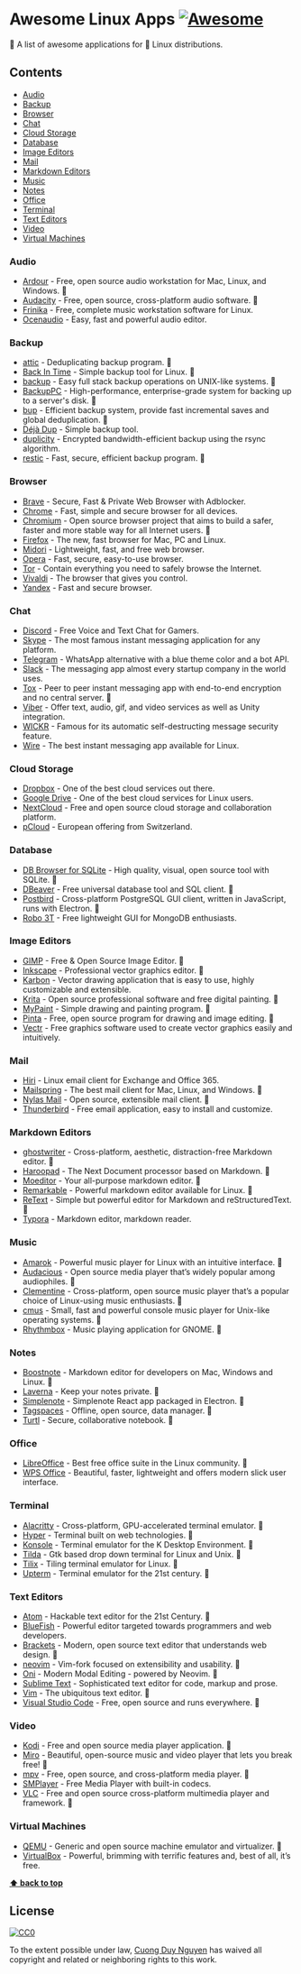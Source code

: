 # Awesome Linux Apps [![Awesome](https://awesome.re/badge.svg)](https://awesome.re)

🚀 A list of awesome applications for 🐧 Linux distributions.

## Contents

- [Audio](#audio)
- [Backup](#backup)
- [Browser](#browser)
- [Chat](#chat)
- [Cloud Storage](#cloud-storage)
- [Database](#database)
- [Image Editors](#image-editors)
- [Mail](#mail)
- [Markdown Editors](#markdown-editors)
- [Music](#music)
- [Notes](#notes)
- [Office](#office)
- [Terminal](#terminal)
- [Text Editors](#text-editors)
- [Video](#video)
- [Virtual Machines](#virtual-machines)

### Audio

- [Ardour](https://github.com/Ardour/ardour) - Free, open source audio workstation for Mac, Linux, and Windows. 👏
- [Audacity](https://github.com/audacity/audacity) - Free, open source, cross-platform audio software. 👏
- [Frinika](http://www.frinika.com/) - Free, complete music workstation software for Linux.
- [Ocenaudio](http://www.ocenaudio.com/) - Easy, fast and powerful audio editor.

### Backup

- [attic](https://github.com/jborg/attic) - Deduplicating backup program. 👏
- [Back In Time](https://github.com/bit-team/backintime) - Simple backup tool for Linux. 👏
- [backup](https://github.com/backup/backup) - Easy full stack backup operations on UNIX-like systems. 👏
- [BackupPC](https://github.com/backuppc/backuppc) - High-performance, enterprise-grade system for backing up to a server's disk. 👏
- [bup](https://github.com/bup/bup) - Efficient backup system, provide fast incremental saves and global deduplication. 👏
- [Déjà Dup](https://launchpad.net/deja-dup) - Simple backup tool.
- [duplicity](http://duplicity.nongnu.org/) - Encrypted bandwidth-efficient backup using the rsync algorithm.
- [restic](https://github.com/restic/restic) - Fast, secure, efficient backup program. 👏

### Browser

- [Brave](https://brave.com/) - Secure, Fast & Private Web Browser with Adblocker.
- [Chrome](https://www.google.com/chrome/) - Fast, simple and secure browser for all devices.
- [Chromium](https://github.com/chromium/chromium) - Open source browser project that aims to build a safer, faster and more stable way for all Internet users. 👏
- [Firefox](https://www.mozilla.org/en-US/firefox/) - The new, fast browser for Mac, PC and Linux.
- [Midori](https://www.midori-browser.org/) - Lightweight, fast, and free web browser.
- [Opera](https://www.opera.com) - Fast, secure, easy-to-use browser.
- [Tor](https://www.torproject.org/projects/torbrowser.html.en) - Contain everything you need to safely browse the Internet.
- [Vivaldi](https://vivaldi.com) - The browser that gives you control.
- [Yandex](https://browser.yandex.com/) - Fast and secure browser.

### Chat

- [Discord](https://discordapp.com/) - Free Voice and Text Chat for Gamers.
- [Skype](https://www.skype.com) - The most famous instant messaging application for any platform.
- [Telegram](https://telegram.org) - WhatsApp alternative with a blue theme color and a bot API.
- [Slack](https://slack.com) - The messaging app almost every startup company in the world uses.
- [Tox](https://tox.chat/) - Peer to peer instant messaging app with end-to-end encryption and no central server. 👏
- [Viber](https://www.viber.com) - Offer text, audio, gif, and video services as well as Unity integration.
- [WICKR](https://wickr.com/) - Famous for its automatic self-destructing message security feature.
- [Wire](https://wire.com) - The best instant messaging app available for Linux.

### Cloud Storage

- [Dropbox](https://www.dropbox.com) - One of the best cloud services out there.
- [Google Drive](https://drive.google.com) - One of the best cloud services for Linux users.
- [NextCloud](https://nextcloud.com) - Free and open source cloud storage and collaboration platform.
- [pCloud](https://www.pcloud.com) - European offering from Switzerland.

### Database

- [DB Browser for SQLite](https://github.com/sqlitebrowser/sqlitebrowser) - High quality, visual, open source tool with SQLite. 👏
- [DBeaver](https://github.com/dbeaver/dbeaver) - Free universal database tool and SQL client. 👏
- [Postbird](https://github.com/Paxa/postbird) - Cross-platform PostgreSQL GUI client, written in JavaScript, runs with Electron. 👏
- [Robo 3T](https://robomongo.org/) - Free lightweight GUI for MongoDB enthusiasts.

### Image Editors

- [GIMP](https://github.com/GNOME/gimp) - Free & Open Source Image Editor. 👏
- [Inkscape](https://github.com/inkscape/inkscape) - Professional vector graphics editor. 👏
- [Karbon](https://www.calligra.org/karbon/) - Vector drawing application that is easy to use, highly customizable and extensible.
- [Krita](https://github.com/KDE/krita) - Open source professional software and free digital painting. 👏
- [MyPaint](https://github.com/mypaint/mypaint) - Simple drawing and painting program. 👏
- [Pinta](https://github.com/PintaProject/Pinta) - Free, open source program for drawing and image editing. 👏
- [Vectr](https://vectr.com/) - Free graphics software used to create vector graphics easily and intuitively.

### Mail

- [Hiri](https://www.hiri.com/) - Linux email client for Exchange and Office 365.
- [Mailspring](https://github.com/Foundry376/Mailspring) - The best mail client for Mac, Linux, and Windows. 👏
- [Nylas Mail](https://github.com/nylas/nylas-mail) - Open source, extensible mail client. 👏
- [Thunderbird](https://www.thunderbird.net) - Free email application, easy to install and customize.

### Markdown Editors

- [ghostwriter](https://github.com/wereturtle/ghostwriter) - Cross-platform, aesthetic, distraction-free Markdown editor. 👏
- [Haroopad](https://github.com/rhiokim/haroopad) - The Next Document processor based on Markdown. 👏
- [Moeditor](https://github.com/Moeditor/Moeditor) - Your all-purpose markdown editor. 👏
- [Remarkable](https://github.com/jamiemcg/remarkable) - Powerful markdown editor available for Linux. 👏
- [ReText](https://github.com/retext-project/retext) - Simple but powerful editor for Markdown and reStructuredText. 👏
- [Typora](https://typora.io/) - Markdown editor, markdown reader.

### Music

- [Amarok](https://github.com/KDE/amarok) - Powerful music player for Linux with an intuitive interface. 👏
- [Audacious](https://github.com/jade28/awesome-linux-apps/edit/master/README.md) - Open source media player that’s widely popular among audiophiles. 👏
- [Clementine](https://github.com/clementine-player/Clementine) - Cross-platform, open source music player that’s a popular choice of Linux-using music enthusiasts. 👏
- [cmus](https://github.com/cmus/cmus) - Small, fast and powerful console music player for Unix-like operating systems. 👏
- [Rhythmbox](https://github.com/GNOME/rhythmbox) - Music playing application for GNOME. 👏

### Notes

- [Boostnote](https://github.com/BoostIO/Boostnote) - Markdown editor for developers on Mac, Windows and Linux. 👏
- [Laverna](https://github.com/Laverna/laverna) - Keep your notes private. 👏
- [Simplenote](https://github.com/Automattic/simplenote-electron) - Simplenote React app packaged in Electron. 👏
- [Tagspaces](https://github.com/tagspaces/tagspaces) - Offline, open source, data manager. 👏
- [Turtl](https://github.com/turtl/desktop) - Secure, collaborative notebook. 👏

### Office

- [LibreOffice](https://www.libreoffice.org/) - Best free office suite in the Linux community. 👏
- [WPS Office](https://www.wps.com/en-US/office/linux/) - Beautiful, faster, lightweight and offers modern slick user interface.

### Terminal

- [Alacritty](https://github.com/jwilm/alacritty) - Cross-platform, GPU-accelerated terminal emulator. 👏
- [Hyper](https://github.com/zeit/hyper) - Terminal built on web technologies. 👏
- [Konsole](https://github.com/KDE/konsole) - Terminal emulator for the K Desktop Environment. 👏
- [Tilda](https://github.com/lanoxx/tilda) - Gtk based drop down terminal for Linux and Unix. 👏
- [Tilix](https://github.com/gnunn1/tilix/) - Tiling terminal emulator for Linux. 👏
- [Upterm](https://github.com/railsware/upterm) - Terminal emulator for the 21st century. 👏

### Text Editors

- [Atom](https://github.com/atom/atom) - Hackable text editor for the 21st Century. 👏
- [BlueFish](http://bluefish.openoffice.nl/index.html) - Powerful editor targeted towards programmers and web developers.
- [Brackets](https://github.com/adobe/brackets) - Modern, open source text editor that understands web design. 👏
- [neovim](https://github.com/neovim/neovim) - Vim-fork focused on extensibility and usability. 👏
- [Oni](https://github.com/onivim/oni) - Modern Modal Editing - powered by Neovim. 👏
- [Sublime Text](https://www.sublimetext.com/) - Sophisticated text editor for code, markup and prose.
- [Vim](https://github.com/vim/vim) - The ubiquitous text editor. 👏
- [Visual Studio Code](https://github.com/Microsoft/vscode) - Free, open source and runs everywhere. 👏

### Video

- [Kodi](https://github.com/xbmc/xbmc) - Free and open source media player application. 👏
- [Miro](https://github.com/pculture/miro) - Beautiful, open-source music and video player that lets you break free! 👏
- [mpv](https://github.com/mpv-player/mpv) - Free, open source, and cross-platform media player. 👏
- [SMPlayer](https://www.smplayer.info/) - Free Media Player with built-in codecs.
- [VLC](https://github.com/videolan/vlc) - Free and open source cross-platform multimedia player and framework. 👏

### Virtual Machines

- [QEMU](https://github.com/qemu/qemu) - Generic and open source machine emulator and virtualizer. 👏
- [VirtualBox](https://www.virtualbox.org/) - Powerful, brimming with terrific features and, best of all, it’s free.

**[⬆ back to top](#contents)**

## License

[![CC0](http://mirrors.creativecommons.org/presskit/buttons/88x31/svg/cc-zero.svg)](https://creativecommons.org/publicdomain/zero/1.0/)

To the extent possible under law, [Cuong Duy Nguyen](https://github.com/cuongw) has waived all copyright and related or neighboring rights to this work.

